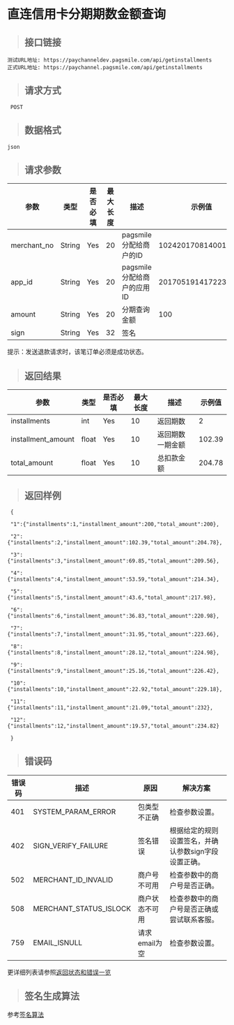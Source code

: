 # 直连信用卡分期期数金额查询

>## 接口链接

    测试URL地址: https://paychanneldev.pagsmile.com/api/getinstallments
    正式URL地址: https://paychannel.pagsmile.com/api/getinstallments
    
>## 请求方式

     POST

>## 数据格式   
  
    json    

>## 请求参数

参数 | 类型 | 是否必填 | 最大长度 | 描述 | 示例值
---  | ---  | ---      | ---      | ---  | ---
merchant_no | String | Yes | 20 | pagsmile分配给商户的ID | 1024201708140012289
app_id | String | Yes | 20 | pagsmile分配给商户的应用ID | 2017051914172236111
amount | String | Yes | 20 |  分期查询金额 | 100
sign | String | Yes | 32 | 签名 | 

提示：发送退款请求时，该笔订单必须是成功状态。

>## 返回结果

参数 | 类型 | 是否必填 | 最大长度 | 描述 | 示例值
---  | ---  | ---      | ---      | ---  | ---
installments | int | Yes | 10 | 返回期数 |  2
installment_amount | float | Yes | 10 | 返回期数一期金额 |  102.39
total_amount | float | Yes | 10 | 总扣款金额    | 204.78

>## 返回样例

```
 {
 
 "1":{"installments":1,"installment_amount":200,"total_amount":200},
 
 "2":{"installments":2,"installment_amount":102.39,"total_amount":204.78},
 
 "3":{"installments":3,"installment_amount":69.85,"total_amount":209.56},
 
 "4":{"installments":4,"installment_amount":53.59,"total_amount":214.34},
 
 "5":{"installments":5,"installment_amount":43.6,"total_amount":217.98},
 
 "6":{"installments":6,"installment_amount":36.83,"total_amount":220.98},
 
 "7":{"installments":7,"installment_amount":31.95,"total_amount":223.66},
 
 "8":{"installments":8,"installment_amount":28.12,"total_amount":224.98},
 
 "9":{"installments":9,"installment_amount":25.16,"total_amount":226.42},
 
 "10":{"installments":10,"installment_amount":22.92,"total_amount":229.18},
 
 "11":{"installments":11,"installment_amount":21.09,"total_amount":232},
 
 "12":{"installments":12,"installment_amount":19.57,"total_amount":234.82}
 
 }

``` 


>## 错误码

错误码 | 描述 | 原因 | 解决方案
---  | ---  | ---  | ---
401 | SYSTEM_PARAM_ERROR | 包类型不正确 | 检查参数设置。
402 | SIGN_VERIFY_FAILURE | 签名错误 | 根据给定的规则设置签名，并确认参数sign字段设置正确。
502 | MERCHANT_ID_INVALID | 商户号不可用 | 检查参数中的商户号是否正确。
508 | MERCHANT_STATUS_ISLOCK | 商户状态不可用 | 检查参数中的商户号是否正确或尝试联系客服。
759 | EMAIL_ISNULL | 请求email为空 | 检查参数设置。

更详细列表请参照[返回状态和错误一览](ReturnResult)

>## 签名生成算法  

参考[签名算法](DriectSign)
